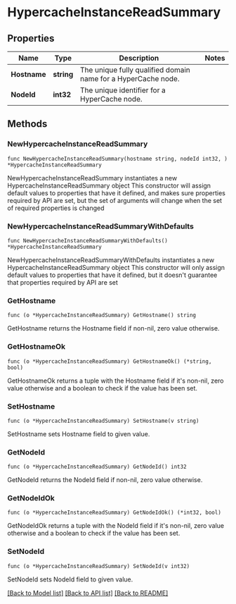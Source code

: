 # HypercacheInstanceReadSummary

## Properties

Name | Type | Description | Notes
------------ | ------------- | ------------- | -------------
**Hostname** | **string** | The unique fully qualified domain name for a HyperCache node. | 
**NodeId** | **int32** | The unique identifier for a HyperCache node. | 

## Methods

### NewHypercacheInstanceReadSummary

`func NewHypercacheInstanceReadSummary(hostname string, nodeId int32, ) *HypercacheInstanceReadSummary`

NewHypercacheInstanceReadSummary instantiates a new HypercacheInstanceReadSummary object
This constructor will assign default values to properties that have it defined,
and makes sure properties required by API are set, but the set of arguments
will change when the set of required properties is changed

### NewHypercacheInstanceReadSummaryWithDefaults

`func NewHypercacheInstanceReadSummaryWithDefaults() *HypercacheInstanceReadSummary`

NewHypercacheInstanceReadSummaryWithDefaults instantiates a new HypercacheInstanceReadSummary object
This constructor will only assign default values to properties that have it defined,
but it doesn't guarantee that properties required by API are set

### GetHostname

`func (o *HypercacheInstanceReadSummary) GetHostname() string`

GetHostname returns the Hostname field if non-nil, zero value otherwise.

### GetHostnameOk

`func (o *HypercacheInstanceReadSummary) GetHostnameOk() (*string, bool)`

GetHostnameOk returns a tuple with the Hostname field if it's non-nil, zero value otherwise
and a boolean to check if the value has been set.

### SetHostname

`func (o *HypercacheInstanceReadSummary) SetHostname(v string)`

SetHostname sets Hostname field to given value.


### GetNodeId

`func (o *HypercacheInstanceReadSummary) GetNodeId() int32`

GetNodeId returns the NodeId field if non-nil, zero value otherwise.

### GetNodeIdOk

`func (o *HypercacheInstanceReadSummary) GetNodeIdOk() (*int32, bool)`

GetNodeIdOk returns a tuple with the NodeId field if it's non-nil, zero value otherwise
and a boolean to check if the value has been set.

### SetNodeId

`func (o *HypercacheInstanceReadSummary) SetNodeId(v int32)`

SetNodeId sets NodeId field to given value.



[[Back to Model list]](../README.md#documentation-for-models) [[Back to API list]](../README.md#documentation-for-api-endpoints) [[Back to README]](../README.md)


